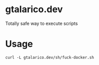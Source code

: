 # gtalarico.dev

Totally safe way to execute scripts

# Usage
```
curl -L gtalarico.dev/sh/fuck-docker.sh
```

